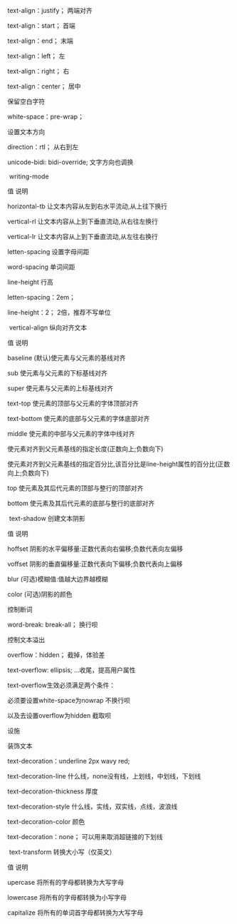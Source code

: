 text-align：justify；							两端对齐

text-align：start；							首端

text-align：end；							末端

text-align：left；								左

text-align：right；							右

text-align：center；						居中



保留空白字符

white-space：pre-wrap；



设置文本方向

direction：rtl；								从右到左

unicode-bidi: bidi-override;			文字方向也调换



​							writing-mode

值											说明

horizontal-tb		 让文本内容从左到右水平流动,从上往下换行

vertical-rl				让文本内容从上到下垂直流动,从右往左换行

vertical-lr				让文本内容从上到下垂直流动,从左往右换行



letten-spacing		设置字母间距

word-spacing		单词间距

line-height       		行高

letten-spacing：2em；

line-height：2；			2倍，推荐不写单位



​						vertical-align					纵向对齐文本

值 												说明

baseline			(默认)使元素与父元素的基线对齐

sub					使元素与父元素的下标基线对齐

super				使元素与父元素的上标基线对齐

text-top			使元素的顶部与父元素的字体顶部对齐

text-bottom	使元素的底部与父元素的字体底部对齐

middle			使元素的中部与父元素的字体中线对齐

<length>		使元素对齐到父元素基线的指定长度(正数向上;负数向下)

<percentage>	使元素对齐到父元素基线的指定百分比,该百分比是line-height属性的百分比(正数向上;负数向下)

top					使元素及其后代元素的顶部与整行的顶部对齐

bottom				使元素及其后代元素的底部与整行的底部对齐



​						text-shadow				创建文本阴影

值										说明

hoffset		阴影的水平偏移量:正数代表向右偏移;负数代表向左偏移

voffset		阴影的垂直偏移量:正数代表向下偏移;负数代表向上偏移

blur			(可选)模糊值:值越大边界越模糊

color			(可选)阴影的颜色



控制断词

word-break: break-all；						换行呗



控制文本溢出

overflow：hidden；						截掉，体验差

text-overflow: ellipsis;					...收尾，提高用户属性

text-overflow生效必须满足两个条件：

必须要设置white-space为nowrap				不换行呗

以及去设置overflow为hidden						截取呗

设施            



装饰文本

text-decoration：underline 2px wavy red;



text-decoration-line										什么线，none没有线，上划线，中划线，下划线

text-decoration-thickness								厚度

text-decoration-style										什么线，实线，双实线，点线，波浪线

text-decoration-color										颜色



text-decoration：none；						可以用来取消超链接的下划线



​						text-transform      转换大小写（仅英文）

值														说明

upercase					将所有的字母都转换为大写字母

lowercase					将所有的字母都转换为小写字母

capitalize					将所有的单词首字母都转换为大写字母



